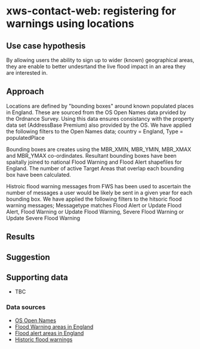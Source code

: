 # xws-contact-web: registering for warnings using locations

## Use case hypothesis

By allowing users the ability to sign up to wider (known) geographical areas, they are enable to better undesrtand the live flood impact in an area they are interested in.

## Approach

Locations are defined by "bounding boxes" around known populated places in England. These are sourced from the OS Open Names data prvided by the Ordnance Survey. Using this data ensures consistancy with the property data set (AddressBase Premium) also provided by the OS. We have applied the following filters to the Open Names data; country = England, Type = populatedPlace

Bounding boxes are creates using the MBR_XMIN, MBR_YMIN, MBR_XMAX and MBR_YMAX co-ordindates. Resultant bounding boxes have been spaitally joined to national Flood Warning and Flood Alert shapefiles for England. The number of active Target Areas that overlap each bounding box have been calculated. 

Histroic flood warning messages from FWS has been used to ascertain the number of messages a user would be likely be sent in a given year for each bounding box. We have applied the following filters to the hitsoric flood warning messages; Messagetype matches Flood Alert or Update Flood Alert, Flood Warning or Update Flood Warning, Severe Flood Warning or Update Severe Flood Warning

## Results


## Suggestion

## Supporting data
* TBC

### Data sources

* [OS Open Names](https://www.ordnancesurvey.co.uk/business-government/products/open-map-names)
* [Flood Warning areas in England](https://data.gov.uk/dataset/0d901c4a-6e1a-4f9a-9408-73e0c1f49dd3/flood-warning-areas)
* [Flood alert areas in England](https://data.gov.uk/dataset/7749e0a6-08fb-4ad8-8232-4e41da74a248/flood-alert-areas)
* [Historic flood warnings](https://data.gov.uk/dataset/d4fb2591-f4dd-4e7f-9aaf-49af94437b36/historic-flood-warnings)
